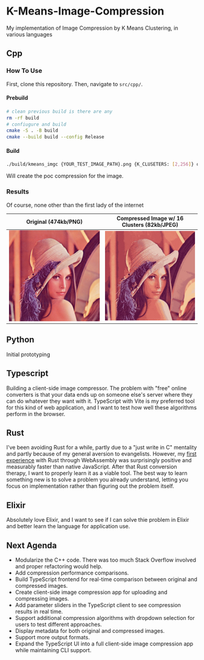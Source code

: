 # K-Means-Image-Compression

My implementation of Image Compression by K Means Clustering, in various languages

## Cpp

### How To Use

First, clone this repository. Then, navigate to `src/cpp/`.

#### Prebuild

```bash
# clean previous build is there are any
rm -rf build
# confiugure and build
cmake -S . -B build
cmake --build build --config Release
```

#### Build

```bash
./build/kmeans_imgc {YOUR_TEST_IMAGE_PATH}.png {K_CLUSETERS: [2,256]} out {JPEG_QUALTIY: [0,100]}
```

Will create the poc compression for the image.

### Results

Of course, none other than the first lady of the internet

| Original (474kb/PNG)       | Compressed Image w/ 16 Clusters (82kb/JPEG) |
| -------------------------- | ------------------------------------------- |
| ![PNG](./assets/Lenna.png) | ![JPEG](./src/cpp/out/Lenna_k16_q90.jpg)    |

## Python

Initial prototyping

## Typescript

Building a client-side image compressor. The problem with "free" online converters is that your data ends up on someone else's server where they can do whatever they want with it. TypeScript with Vite is my preferred tool for this kind of web application, and I want to test how well these algorithms perform in the browser.

## Rust

I've been avoiding Rust for a while, partly due to a "just write in C" mentality and partly because of my general aversion to evangelists. However, my [first experience](https://github.com/seungkilee-cs/spektra/blob/master/docs/fft-js_rust%2Bwasm_comparison.md) with Rust through WebAssembly was surprisingly positive and measurably faster than native JavaScript. After that Rust conversion therapy, I want to properly learn it as a viable tool. The best way to learn something new is to solve a problem you already understand, letting you focus on implementation rather than figuring out the problem itself.

## Elixir

Absolutely love Elixir, and I want to see if I can solve thie problem in Elixir and better learn the language for application use.

## Next Agenda

- Modularize the C++ code. There was too much Stack Overflow involved and proper refactoring would help.
- Add compression performance comparisons.
- Build TypeScript frontend for real-time comparison between original and compressed images.
- Create client-side image compression app for uploading and compressing images.
- Add parameter sliders in the TypeScript client to see compression results in real time.
- Support additional compression algorithms with dropdown selection for users to test different approaches.
- Display metadata for both original and compressed images.
- Support more output formats.
- Expand the TypeScript UI into a full client-side image compression app while maintaining CLI support.
